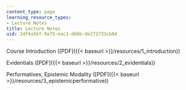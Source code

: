 ```yaml
---
content_type: page
learning_resource_types:
- Lecture Notes
title: Lecture Notes
uid: 2df4a5bf-9e75-eac1-d66b-de272733cb84
---
```


Course Introduction ([PDF]({{< baseurl >}}/resources/1_introduction))

Evidentials ([PDF]({{< baseurl >}}/resources/2_evidentials))

Performatives, Epistemic Modality ([PDF]({{< baseurl >}}/resources/3_epistemicperformative))